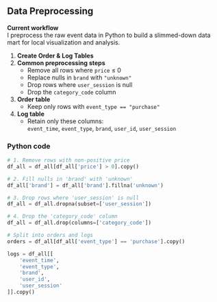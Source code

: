 ## Data Preprocessing

**Current workflow**  
I preprocess the raw event data in Python to build a slimmed-down data mart for local visualization and analysis.

1. **Create Order & Log Tables**  
2. **Common preprocessing steps**  
   - Remove all rows where `price` ≤ 0  
   - Replace nulls in `brand` with `"unknown"`  
   - Drop rows where `user_session` is null  
   - Drop the `category_code` column  
3. **Order table**  
   - Keep only rows with `event_type == "purchase"`  
4. **Log table**  
   - Retain only these columns:  
     `event_time`, `event_type`, `brand`, `user_id`, `user_session`

### Python code

```python
# 1. Remove rows with non-positive price
df_all = df_all[df_all['price'] > 0].copy()

# 2. Fill nulls in 'brand' with 'unknown'
df_all['brand'] = df_all['brand'].fillna('unknown')

# 3. Drop rows where 'user_session' is null
df_all = df_all.dropna(subset=['user_session'])

# 4. Drop the 'category_code' column
df_all = df_all.drop(columns=['category_code'])

# Split into orders and logs
orders = df_all[df_all['event_type'] == 'purchase'].copy()

logs = df_all[[
    'event_time',
    'event_type',
    'brand',
    'user_id',
    'user_session'
]].copy()
